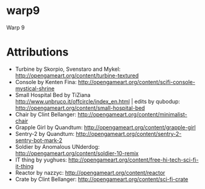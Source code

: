 warp9
=====

Warp 9

Attributions
============

* Turbine by Skorpio, Svenstaro and Mykel: http://opengameart.org/content/turbine-textured
* Console by Kenten Fina: http://opengameart.org/content/scifi-console-mystical-shrine
* Small Hospital Bed by TiZiana <http://www.unbruco.it/offcircle/index_en.html> | edits by qubodup: http://opengameart.org/content/small-hospital-bed
* Chair by Clint Bellanger: http://opengameart.org/content/minimalist-chair
* Grapple Girl by Quandtum: http://opengameart.org/content/grapple-girl
* Sentry-2 by Quandtum: http://opengameart.org/content/sentry-2-sentry-bot-mark-2
* Soldier by Anomalous UNderdog: http://opengameart.org/content/soldier-10-remix
* IT thing by yughues: http://opengameart.org/content/free-hi-tech-sci-fi-it-thing
* Reactor by nazzyc: http://opengameart.org/content/reactor
* Crate by Clint Bellanger: http://opengameart.org/content/sci-fi-crate
